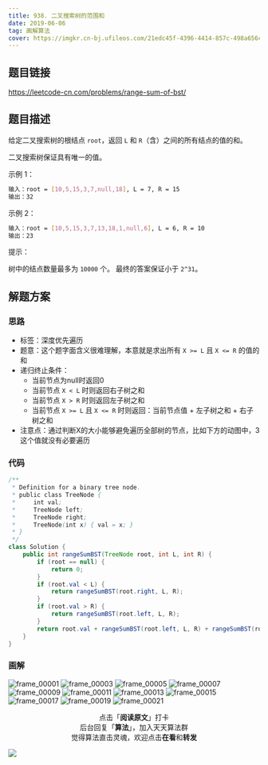 ```yaml
---
title: 938. 二叉搜索树的范围和
date: 2019-06-06
tag: 画解算法
cover: https://imgkr.cn-bj.ufileos.com/21edc45f-4396-4414-857c-498a656c192c.png
---
```


## 题目链接

https://leetcode-cn.com/problems/range-sum-of-bst/

## 题目描述

给定二叉搜索树的根结点 `root`，返回 `L` 和 `R`（含）之间的所有结点的值的和。

二叉搜索树保证具有唯一的值。

示例 1：

```bash
输入：root = [10,5,15,3,7,null,18], L = 7, R = 15
输出：32
```

示例 2：

```bash
输入：root = [10,5,15,3,7,13,18,1,null,6], L = 6, R = 10
输出：23
```

提示：

树中的结点数量最多为 `10000` 个。
最终的答案保证小于 `2^31`。

## 解题方案

### 思路

- 标签：深度优先遍历
- 题意：这个题字面含义很难理解，本意就是求出所有 `X >= L` 且 `X <= R` 的值的和
- 递归终止条件：
  - 当前节点为null时返回0
  - 当前节点 `X < L` 时则返回右子树之和
  - 当前节点 `X > R` 时则返回左子树之和
  - 当前节点 `X >= L` 且 `X <= R` 时则返回：当前节点值 + 左子树之和 + 右子树之和
- 注意点：通过判断X的大小能够避免遍历全部树的节点，比如下方的动图中，3这个值就没有必要遍历

### 代码

```java
/**
 * Definition for a binary tree node.
 * public class TreeNode {
 *     int val;
 *     TreeNode left;
 *     TreeNode right;
 *     TreeNode(int x) { val = x; }
 * }
 */
class Solution {
    public int rangeSumBST(TreeNode root, int L, int R) {
        if (root == null) {
            return 0;
        }
        if (root.val < L) {
            return rangeSumBST(root.right, L, R);
        }
        if (root.val > R) {
            return rangeSumBST(root.left, L, R);
        }
        return root.val + rangeSumBST(root.left, L, R) + rangeSumBST(root.right, L, R);
    }
}
```

### 画解


![frame_00001](https://imgkr.cn-bj.ufileos.com/d7388b83-be8c-4f3d-b9c9-76704b5c7935.png)
![frame_00003](https://imgkr.cn-bj.ufileos.com/8abbf25a-af11-485c-9efa-edc6783756fc.png)
![frame_00005](https://imgkr.cn-bj.ufileos.com/dc2766cf-31c0-4ebc-81ab-e0834b0841a0.png)
![frame_00007](https://imgkr.cn-bj.ufileos.com/6bc90b70-f0a5-40d8-b75a-87f7501fb44b.png)
![frame_00009](https://imgkr.cn-bj.ufileos.com/e3849e9f-f35d-434a-84b3-0e5851b7993c.png)
![frame_00011](https://imgkr.cn-bj.ufileos.com/7d59ccb4-0123-4566-ab6a-d4614ec92d65.png)
![frame_00013](https://imgkr.cn-bj.ufileos.com/706bf877-9157-4d6f-8c3e-95e91aa63ca2.png)
![frame_00015](https://imgkr.cn-bj.ufileos.com/17297942-a53a-4672-b166-1cd1000ad844.png)
![frame_00017](https://imgkr.cn-bj.ufileos.com/41a4d903-cd88-4817-a994-e260d210dea4.png)
![frame_00019](https://imgkr.cn-bj.ufileos.com/68f78cd1-4245-49ff-8e12-40c97e0daba8.png)
![frame_00021](https://imgkr.cn-bj.ufileos.com/21edc45f-4396-4414-857c-498a656c192c.png)


<span style="display:block;text-align:center;">点击「<strong>阅读原文</strong>」打卡</span>
<span style="display:block;text-align:center;">后台回复「<strong>算法</strong>」，加入天天算法群</span>
<span style="display:block;text-align:center;">觉得算法直击灵魂，欢迎点击<strong>在看</strong>和<strong>转发</strong></span>

![](https://gitee.com/guanpengchn/picture/raw/master/2020-9-11/1599805100027-image.png)
